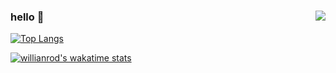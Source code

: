 ### hello 👋 <img align="right" src="https://komarev.com/ghpvc/?username=apoleon33&color=269077">

[![Top Langs](https://github-readme-stats.vercel.app/api/top-langs/?username=apoleon33&layout=compact)](https://github.com/anuraghazra/github-readme-stats)

[![willianrod's wakatime stats](https://github-readme-stats.vercel.app/api/wakatime?username=@apoleon33)](https://github.com/anuraghazra/github-readme-stats)
